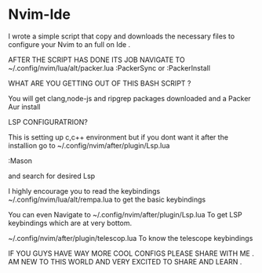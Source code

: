 # Nvim-Ide
I wrote a simple script that copy and downloads the necessary files to configure your Nvim to an full on Ide .



AFTER THE SCRIPT HAS DONE ITS JOB NAVIGATE TO ~/.config/nvim/lua/alt/packer.lua
:PackerSync or :PackerInstall




WHAT ARE YOU GETTING OUT OF THIS BASH SCRIPT ?  




You will get clang,node-js and ripgrep packages downloaded and a Packer Aur install 


LSP CONFIGURATRION?

This is setting up c,c++ environment but if you dont want it after the installion go to 
~/.config/nvim/after/plugin/Lsp.lua

:Mason

and search for desired Lsp 





I highly encourage you to read the keybindings ~/.config/nvim/lua/alt/rempa.lua to get the basic 
keybindings 

You can even Navigate to ~/.config/nvim/after/plugin/Lsp.lua To get LSP keybindings which are at very bottom.

~/.config/nvim/after/plugin/telescop.lua To know the telescope keybindings 













IF YOU GUYS HAVE WAY MORE COOL CONFIGS PLEASE SHARE WITH ME . AM NEW TO THIS WORLD AND VERY EXCITED TO SHARE AND LEARN .

